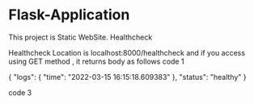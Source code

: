 # Flask-Application

This project is Static WebSite.
Healthcheck

Healthcheck Location is localhost:8000/healthcheck and if you access using GET method , it returns body as follows
code 1

{
  "logs": {
    "time": "2022-03-15 16:15:18.609383"
  },
  "status": "healthy"
}

code 3
